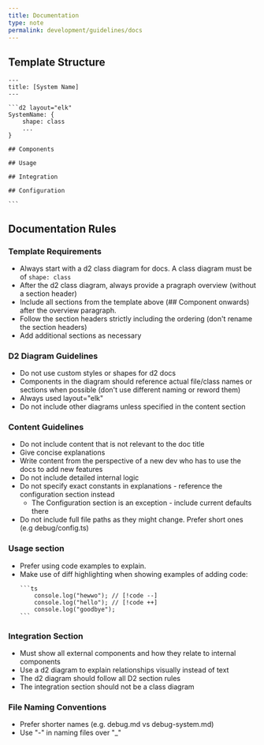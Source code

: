 ```yaml
---
title: Documentation
type: note
permalink: development/guidelines/docs
---
```


## Template Structure

````
---
title: [System Name]
---

```d2 layout="elk"
SystemName: {
    shape: class
    ...
}

## Components

## Usage

## Integration

## Configuration

```
````

## Documentation Rules

### Template Requirements

- Always start with a d2 class diagram for docs. A class diagram must be of `shape: class`
- After the d2 class diagram, always provide a pragraph overview (without a section header)
- Include all sections from the template above (## Component onwards) after the overview paragraph.
- Follow the section headers strictly including the ordering (don't rename the section headers)
- Add additional sections as necessary

### D2 Diagram Guidelines

- Do not use custom styles or shapes for d2 docs
- Components in the diagram should reference actual file/class names or sections when possible (don't use different naming or reword them)
- Always used layout="elk"
- Do not include other diagrams unless specified in the content section

### Content Guidelines

- Do not include content that is not relevant to the doc title
- Give concise explanations
- Write content from the perspective of a new dev who has to use the docs to add new features
- Do not include detailed internal logic
- Do not specify exact constants in explanations - reference the configuration section instead
  - The Configuration section is an exception - include current defaults there
- Do not include full file paths as they might change. Prefer short ones (e.g debug/config.ts)

### Usage section

- Prefer using code examples to explain.
- Make use of diff highlighting when showing examples of adding code:
  ````
  ```ts
      console.log("hewwo"); // [!code --]
      console.log("hello"); // [!code ++]
      console.log("goodbye");
  ```
  ````

### Integration Section

- Must show all external components and how they relate to internal components
- Use a d2 diagram to explain relationships visually instead of text
- The d2 diagram should follow all D2 section rules
- The integration section should not be a class diagram

### File Naming Conventions

- Prefer shorter names (e.g. debug.md vs debug-system.md)
- Use "-" in naming files over "\_"
